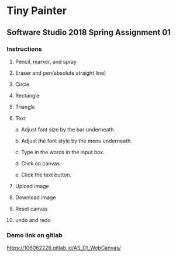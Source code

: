 # Tiny Painter

## Software Studio 2018 Spring Assignment 01

### Instructions

1. Pencil, marker, and spray
2. Eraser and pen(absolute straight line)
3. Circle
4. Rectangle
5. Triangle
6. Text

   a. Adjust font size by the bar underneath.
   
   b. Adjust the font style by the menu underneath.
   
   c. Type in the words in the input box.
   
   d. Click on canvas.
   
   e. Click the text button.

7. Upload image
8. Download image
9. Reset canvas
10. undo and redo

### Demo link on gitlab

https://106062226.gitlab.io/AS_01_WebCanvas/

